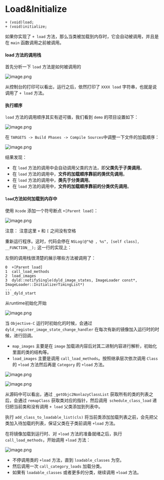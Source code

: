 # Load&Initialize

```
+ (void)load;
+ (void)initialize;
```

如果你实现了 `+ load` 方法，那么当类被加载到内存时，它会自动被调用，并且是在 `main` 函数调用之前被调用。

#### load 方法的调用栈

首先分析一下 `load` 方法是如何被调用的

![image.png](http://upload-images.jianshu.io/upload_images/588630-79f9a27a6fad634c.png?imageMogr2/auto-orient/strip%7CimageView2/2/w/1240)

从控制台的打印可以看出，运行之后，依然打印了 `XXXX load` 字符串，也就是说调用了 `+ load` 方法。

#### 执行顺序

`load` 方法的调用顺序其实有迹可循，我们看到 `demo` 的项目设置如下：

![image.png](http://upload-images.jianshu.io/upload_images/588630-578317d4cc2d9920.png?imageMogr2/auto-orient/strip%7CimageView2/2/w/1240)

在 `TARGETS -> Build Phases -> Compile Sources`中调整一下文件的加载顺序：

![image.png](http://upload-images.jianshu.io/upload_images/588630-0bdb3567814e7f69.png?imageMogr2/auto-orient/strip%7CimageView2/2/w/1240)

结果发现：
* 在 `load` 方法的调用中会自动调用父类的方法，即**父类先于子类调用**。
* 在 `load` 方法的调用中，**文件的加载顺序靠前的类优先调用**。
* 在 `load` 方法的调用中，**类先于分类调用**。
* 在 `load` 方法的调用中，**文件的加载顺序靠前的分类优先调用**。

#### `load`方法如何加载到内存中

使用 `Xcode` 添加一个符号断点 `+[Parent load]`：

![image.png](http://upload-images.jianshu.io/upload_images/588630-fc3a92e363d99516.png?imageMogr2/auto-orient/strip%7CimageView2/2/w/1240)

注意：
注意这里 `+` 和 `[` 之间没有空格

重新运行程序。这时，代码会停在 `NSLog(@"%@ , %s", [self class], __FUNCTION__);` 这一行的实现上：

左侧的调用栈很清楚的展示哪些方法被调用了：

```
0  +[Parent load]
1  call_load_methods
2  load_images
3  dyld::notifySingle(dyld_image_states, ImageLoader const*, ImageLoader::InitializerTimingList*)
...
13 _dyld_start
```

从runtime初始化开始

![image.png](http://upload-images.jianshu.io/upload_images/588630-9494f2a6913b9e0c.png?imageMogr2/auto-orient/strip%7CimageView2/2/w/1240)

当 `Objective-C` 运行时初始化的时候，会通过 `dyld_register_image_state_change_handler` 在每次有新的镜像加入运行时的时候，进行回调。

* `map_images` 主要是在 `image` 加载进内容后对其二进制内容进行解析，初始化里面的类的结构等。
* `load_images` 主要是调用 `call_load_methods`。按照继承层次依次调用 `Class` 的 `+load` 方法然后再是 `Category` 的 `+load` 方法。

![image.png](http://upload-images.jianshu.io/upload_images/588630-ab9a17fe1c457f6a.png?imageMogr2/auto-orient/strip%7CimageView2/2/w/1240)

![image.png](http://upload-images.jianshu.io/upload_images/588630-ec529c4bedd7e4ba.png?imageMogr2/auto-orient/strip%7CimageView2/2/w/1240)

从源码中可以看出，通过 `_getObjc2NonlazyClassList` 获取所有的类的列表之后，会通过 `remapClass` 获取类对应的指针，然后调用` schedule_class_load` 递归把当前类和没有调用 `+ load` 父类添加到列表中。

执行 `add_class_to_loadable_list(cls)` 将当前类添加加载列表之前，会先把父类加入待加载的列表，保证父类在子类前调用 `+load` 方法。

在将镜像加载到运行时、对 `+load` 方法的准备就绪之后，执行 `call_load_methods`，开始调用 `+load` 方法：

![image.png](http://upload-images.jianshu.io/upload_images/588630-908e53a2462438c8.png?imageMogr2/auto-orient/strip%7CimageView2/2/w/1240)

* 不停调用类的 `+load` 方法，直到 `loadable_classes` 为空。
* 然后调用一次 `call_category_loads` 加载分类。
* 如果有 `loadable_classes` 或者更多的分类，继续调用 `+load` 方法。


